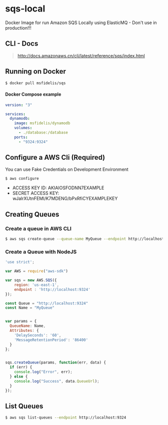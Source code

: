 # sqs-local
Docker Image for run Amazon SQS Locally using ElasticMQ - Don't use in production!!!

## CLI - Docs

> http://docs.amazonaws.cn/cli/latest/reference/sqs/index.html

## Running on Docker

```bash
$ docker pull msfidelis/sqs
```

#### Docker Compose example
```yml
version: "3"

services:
  dynamodb:
    image: msfidelis/dynamodb
    volumes:
      - ./database:/database
    ports:
      - "9324:9324"
```

## Configure a AWS Cli (Required) 

You can use Fake Credentials on Development Environment

```
$ aws configure
```

* ACCESS KEY ID: AKIAIOSFODNN7EXAMPLE
* SECRET ACCESS KEY: wJalrXUtnFEMI/K7MDENG/bPxRfiCYEXAMPLEKEY

## Creating Queues

### Create a queue in AWS CLI 

```bash
$ aws sqs create-queue --queue-name MyQueue --endpoint http://localhost:9324
```

### Create a Queue with NodeJS 

```javascript
'use strict';

var AWS = require("aws-sdk")

var sqs = new AWS.SQS({
    region: 'us-east-1', 
    endpoint : 'http://localhost:9324'
});

const Queue = "http://localhost:9324"
const Name = "MyQueue"


var params = {
  QueueName: Name,
  Attributes: {
    'DelaySeconds': '60',
    'MessageRetentionPeriod': '86400'
  }
};


sqs.createQueue(params, function(err, data) {
  if (err) {
    console.log("Error", err);
  } else {
    console.log("Success", data.QueueUrl);
  }
});
```

## List Queues

```bash
$ aws sqs list-queues --endpoint http://localhost:9324
```
